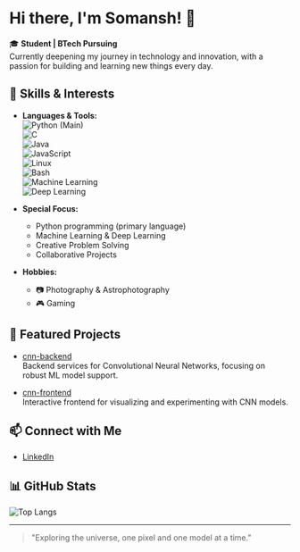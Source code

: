 # Hi there, I'm Somansh! 👋

🎓 **Student | BTech Pursuing**  
Currently deepening my journey in technology and innovation, with a passion for building and learning new things every day.

## 🚀 Skills & Interests

- **Languages & Tools:**  
  ![Python](https://img.shields.io/badge/-Python-black?style=flat-square&logo=python) (Main)  
  ![C](https://img.shields.io/badge/-C-black?style=flat-square&logo=c)  
  ![Java](https://img.shields.io/badge/-Java-black?style=flat-square&logo=java)  
  ![JavaScript](https://img.shields.io/badge/-JavaScript-black?style=flat-square&logo=javascript)  
  ![Linux](https://img.shields.io/badge/-Linux-black?style=flat-square&logo=linux)  
  ![Bash](https://img.shields.io/badge/-Bash-black?style=flat-square&logo=gnubash)  
  ![Machine Learning](https://img.shields.io/badge/-Machine%20Learning-black?style=flat-square&logo=scikit-learn)  
  ![Deep Learning](https://img.shields.io/badge/-Deep%20Learning-black?style=flat-square&logo=tensorflow)  

- **Special Focus:**  
  - Python programming (primary language)
  - Machine Learning & Deep Learning
  - Creative Problem Solving
  - Collaborative Projects

- **Hobbies:**  
  - 📷 Photography & Astrophotography
  - 🎮 Gaming

## 🌟 Featured Projects

- [cnn-backend](https://github.com/Somansh1/cnn-backend)  
  Backend services for Convolutional Neural Networks, focusing on robust ML model support.

- [cnn-frontend](https://github.com/Somansh1/cnn-frontend)  
  Interactive frontend for visualizing and experimenting with CNN models.

## 📫 Connect with Me

- [LinkedIn](https://linkedin.com/in/somansh1)

## 📊 GitHub Stats

![Top Langs](https://github-readme-stats.vercel.app/api/top-langs/?username=Somansh1&layout=compact&theme=radical)

---

> "Exploring the universe, one pixel and one model at a time."
